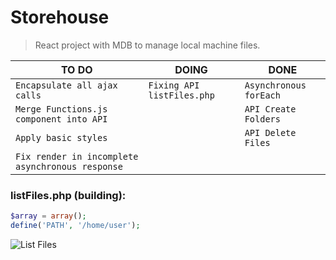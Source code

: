 # Storehouse
> React project with MDB to manage local machine files.

|TO DO            |DOING                         |DONE                        |
|----------------|-------------------------------|-----------------------------|
|`Encapsulate all ajax calls`|`Fixing API listFiles.php`|`Asynchronous forEach`|
|`Merge Functions.js component into API`||`API Create Folders`|
|`Apply basic styles`||`API Delete Files`|
|`Fix render in incomplete asynchronous response`|

### listFiles.php (building):
```php
$array = array();
define('PATH', '/home/user');
```

![List Files](resourcesGit/listFiles.PNG)
